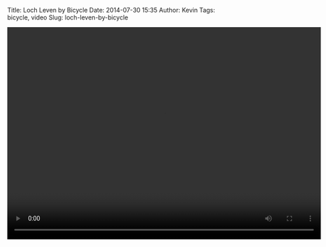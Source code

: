 Title: Loch Leven by Bicycle
Date: 2014-07-30 15:35
Author: Kevin
Tags: bicycle, video
Slug: loch-leven-by-bicycle

<video width="720" height="488" controls>
    <source src="/media/video/2014-07-30 loch leven by bicycle.mp4" type="video/mp4">
    Your browser does not support the video tag.
</video>
